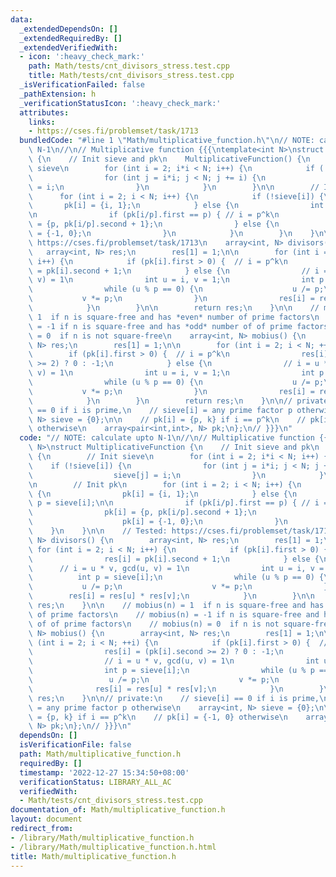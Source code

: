 ```yaml
---
data:
  _extendedDependsOn: []
  _extendedRequiredBy: []
  _extendedVerifiedWith:
  - icon: ':heavy_check_mark:'
    path: Math/tests/cnt_divisors_stress.test.cpp
    title: Math/tests/cnt_divisors_stress.test.cpp
  _isVerificationFailed: false
  _pathExtension: h
  _verificationStatusIcon: ':heavy_check_mark:'
  attributes:
    links:
    - https://cses.fi/problemset/task/1713
  bundledCode: "#line 1 \"Math/multiplicative_function.h\"\n// NOTE: calculate upto\
    \ N-1\n//\n// Multiplicative function {{{\ntemplate<int N>\nstruct MultiplicativeFunction\
    \ {\n    // Init sieve and pk\n    MultiplicativeFunction() {\n        // Init\
    \ sieve\n        for (int i = 2; i*i < N; i++) {\n            if (!sieve[i]) {\n\
    \                for (int j = i*i; j < N; j += i) {\n                    sieve[j]\
    \ = i;\n                }\n            }\n        }\n\n        // Init pk\n  \
    \      for (int i = 2; i < N; i++) {\n            if (!sieve[i]) {\n         \
    \       pk[i] = {i, 1};\n            } else {\n                int p = sieve[i];\n\
    \n                if (pk[i/p].first == p) { // i = p^k\n                    pk[i]\
    \ = {p, pk[i/p].second + 1};\n                } else {\n                    pk[i]\
    \ = {-1, 0};\n                }\n            }\n        }\n    }\n\n    // Tested:\
    \ https://cses.fi/problemset/task/1713\n    array<int, N> divisors() {\n     \
    \   array<int, N> res;\n        res[1] = 1;\n\n        for (int i = 2; i < N;\
    \ i++) {\n            if (pk[i].first > 0) {  // i = p^k\n                res[i]\
    \ = pk[i].second + 1;\n            } else {\n                // i = u * v, gcd(u,\
    \ v) = 1\n                int u = i, v = 1;\n                int p = sieve[i];\n\
    \                while (u % p == 0) {\n                    u /= p;\n         \
    \           v *= p;\n                }\n                res[i] = res[u] * res[v];\n\
    \            }\n        }\n\n        return res;\n    }\n\n    // mobius(n) =\
    \ 1  if n is square-free and has *even* number of prime factors\n    // mobius(n)\
    \ = -1 if n is square-free and has *odd* number of of prime factors\n    // mobius(n)\
    \ = 0  if n is not square-free\n    array<int, N> mobius() {\n        array<int,\
    \ N> res;\n        res[1] = 1;\n\n        for (int i = 2; i < N; ++i) {\n    \
    \        if (pk[i].first > 0) {  // i = p^k\n                res[i] = (pk[i].second\
    \ >= 2) ? 0 : -1;\n            } else {\n                // i = u * v, gcd(u,\
    \ v) = 1\n                int u = i, v = 1;\n                int p = sieve[i];\n\
    \                while (u % p == 0) {\n                    u /= p;\n         \
    \           v *= p;\n                }\n                res[i] = res[u] * res[v];\n\
    \            }\n        }\n        return res;\n    }\n\n// private:\n    // sieve[i]\
    \ == 0 if i is prime,\n    // sieve[i] = any prime factor p otherwise\n    array<int,\
    \ N> sieve = {0};\n\n    // pk[i] = {p, k} if i == p^k\n    // pk[i] = {-1, 0}\
    \ otherwise\n    array<pair<int,int>, N> pk;\n};\n// }}}\n"
  code: "// NOTE: calculate upto N-1\n//\n// Multiplicative function {{{\ntemplate<int\
    \ N>\nstruct MultiplicativeFunction {\n    // Init sieve and pk\n    MultiplicativeFunction()\
    \ {\n        // Init sieve\n        for (int i = 2; i*i < N; i++) {\n        \
    \    if (!sieve[i]) {\n                for (int j = i*i; j < N; j += i) {\n  \
    \                  sieve[j] = i;\n                }\n            }\n        }\n\
    \n        // Init pk\n        for (int i = 2; i < N; i++) {\n            if (!sieve[i])\
    \ {\n                pk[i] = {i, 1};\n            } else {\n                int\
    \ p = sieve[i];\n\n                if (pk[i/p].first == p) { // i = p^k\n    \
    \                pk[i] = {p, pk[i/p].second + 1};\n                } else {\n\
    \                    pk[i] = {-1, 0};\n                }\n            }\n    \
    \    }\n    }\n\n    // Tested: https://cses.fi/problemset/task/1713\n    array<int,\
    \ N> divisors() {\n        array<int, N> res;\n        res[1] = 1;\n\n       \
    \ for (int i = 2; i < N; i++) {\n            if (pk[i].first > 0) {  // i = p^k\n\
    \                res[i] = pk[i].second + 1;\n            } else {\n          \
    \      // i = u * v, gcd(u, v) = 1\n                int u = i, v = 1;\n      \
    \          int p = sieve[i];\n                while (u % p == 0) {\n         \
    \           u /= p;\n                    v *= p;\n                }\n        \
    \        res[i] = res[u] * res[v];\n            }\n        }\n\n        return\
    \ res;\n    }\n\n    // mobius(n) = 1  if n is square-free and has *even* number\
    \ of prime factors\n    // mobius(n) = -1 if n is square-free and has *odd* number\
    \ of of prime factors\n    // mobius(n) = 0  if n is not square-free\n    array<int,\
    \ N> mobius() {\n        array<int, N> res;\n        res[1] = 1;\n\n        for\
    \ (int i = 2; i < N; ++i) {\n            if (pk[i].first > 0) {  // i = p^k\n\
    \                res[i] = (pk[i].second >= 2) ? 0 : -1;\n            } else {\n\
    \                // i = u * v, gcd(u, v) = 1\n                int u = i, v = 1;\n\
    \                int p = sieve[i];\n                while (u % p == 0) {\n   \
    \                 u /= p;\n                    v *= p;\n                }\n  \
    \              res[i] = res[u] * res[v];\n            }\n        }\n        return\
    \ res;\n    }\n\n// private:\n    // sieve[i] == 0 if i is prime,\n    // sieve[i]\
    \ = any prime factor p otherwise\n    array<int, N> sieve = {0};\n\n    // pk[i]\
    \ = {p, k} if i == p^k\n    // pk[i] = {-1, 0} otherwise\n    array<pair<int,int>,\
    \ N> pk;\n};\n// }}}\n"
  dependsOn: []
  isVerificationFile: false
  path: Math/multiplicative_function.h
  requiredBy: []
  timestamp: '2022-12-27 15:34:50+08:00'
  verificationStatus: LIBRARY_ALL_AC
  verifiedWith:
  - Math/tests/cnt_divisors_stress.test.cpp
documentation_of: Math/multiplicative_function.h
layout: document
redirect_from:
- /library/Math/multiplicative_function.h
- /library/Math/multiplicative_function.h.html
title: Math/multiplicative_function.h
---
```

